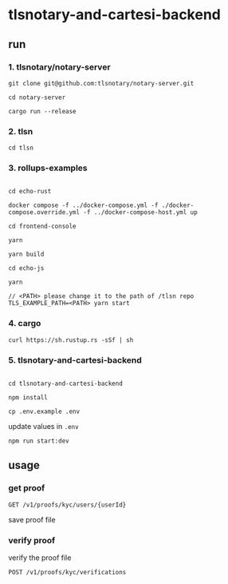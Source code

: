 # tlsnotary-and-cartesi-backend

## run

### 1. tlsnotary/notary-server

```
git clone git@github.com:tlsnotary/notary-server.git

cd notary-server

cargo run --release
```

### 2. tlsn

```
cd tlsn
```

### 3. rollups-examples

```

cd echo-rust

docker compose -f ../docker-compose.yml -f ./docker-compose.override.yml -f ../docker-compose-host.yml up
```

```
cd frontend-console

yarn

yarn build
```

```
cd echo-js

yarn

// <PATH> please change it to the path of /tlsn repo
TLS_EXAMPLE_PATH=<PATH> yarn start
```

### 4. cargo

```
curl https://sh.rustup.rs -sSf | sh
```

### 5. tlsnotary-and-cartesi-backend

```

cd tlsnotary-and-cartesi-backend

npm install

cp .env.example .env
```

update values in `.env`

```
npm run start:dev
```

## usage

### get proof

```
GET /v1/proofs/kyc/users/{userId}
```

save proof file

### verify proof

verify the proof file

```
POST /v1/proofs/kyc/verifications
```
